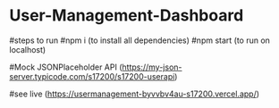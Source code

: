 # User-Management-Dashboard
#steps to run
#npm i  (to install all dependencies)
#npm start (to run on localhost)

#Mock JSONPlaceholder API (https://my-json-server.typicode.com/s17200/s17200-userapi)

#see live (https://usermanagement-byvvbv4au-s17200.vercel.app/)
